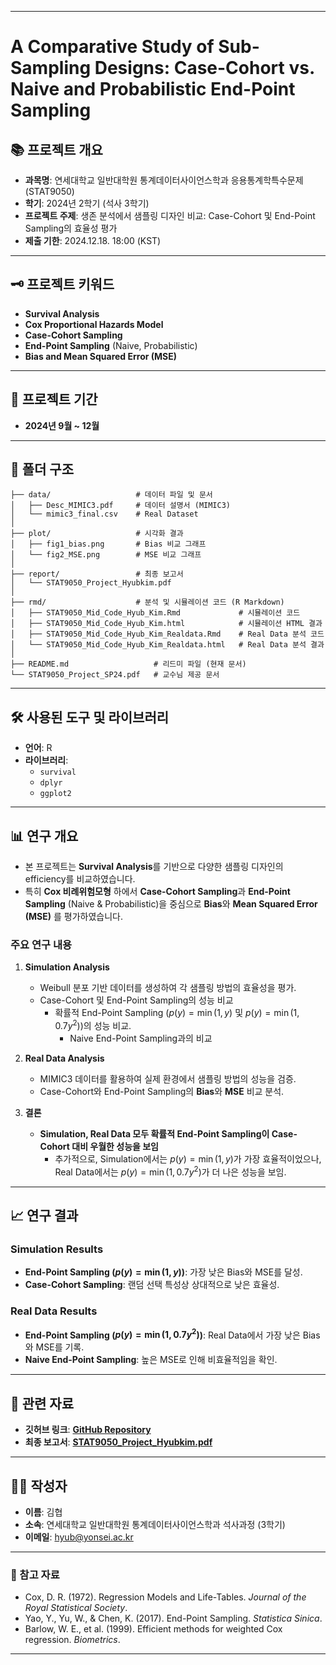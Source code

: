 
---

# A Comparative Study of Sub-Sampling Designs: Case-Cohort vs. Naive and Probabilistic End-Point Sampling

## 📚 프로젝트 개요  
- **과목명**: 연세대학교 일반대학원 통계데이터사이언스학과 응용통계학특수문제 (STAT9050)  
- **학기**: 2024년 2학기 (석사 3학기)  
- **프로젝트 주제**: 생존 분석에서 샘플링 디자인 비교: Case-Cohort 및 End-Point Sampling의 효율성 평가  
- **제출 기한**: 2024.12.18. 18:00 (KST)  

---

## 🗝️ 프로젝트 키워드  
- **Survival Analysis**  
- **Cox Proportional Hazards Model**  
- **Case-Cohort Sampling**  
- **End-Point Sampling** (Naive, Probabilistic)  
- **Bias and Mean Squared Error (MSE)**  

---

## 📅 프로젝트 기간  
- **2024년 9월 ~ 12월**  

---

## 📂 폴더 구조  

```
├── data/                   # 데이터 파일 및 문서
│   ├── Desc_MIMIC3.pdf     # 데이터 설명서 (MIMIC3)
│   └── mimic3_final.csv    # Real Dataset
│  
├── plot/                   # 시각화 결과  
│   ├── fig1_bias.png       # Bias 비교 그래프  
│   └── fig2_MSE.png        # MSE 비교 그래프  
│  
├── report/                 # 최종 보고서  
│   └── STAT9050_Project_Hyubkim.pdf  
│  
├── rmd/                    # 분석 및 시뮬레이션 코드 (R Markdown)  
│   ├── STAT9050_Mid_Code_Hyub_Kim.Rmd             # 시뮬레이션 코드  
│   ├── STAT9050_Mid_Code_Hyub_Kim.html            # 시뮬레이션 HTML 결과  
│   ├── STAT9050_Mid_Code_Hyub_Kim_Realdata.Rmd    # Real Data 분석 코드  
│   └── STAT9050_Mid_Code_Hyub_Kim_Realdata.html   # Real Data 분석 결과  
│  
├── README.md                   # 리드미 파일 (현재 문서)  
└── STAT9050_Project_SP24.pdf   # 교수님 제공 문서  
```  

---

## 🛠️ 사용된 도구 및 라이브러리  
- **언어**: R  
- **라이브러리**:  
  - `survival`  
  - `dplyr`  
  - `ggplot2`  

---

## 📊 연구 개요  
- 본 프로젝트는 **Survival Analysis**를 기반으로 다양한 샘플링 디자인의 efficiency를 비교하였습니다.
- 특히 **Cox 비례위험모형** 하에서 **Case-Cohort Sampling**과 **End-Point Sampling** (Naive & Probabilistic)을 중심으로 **Bias**와 **Mean Squared Error (MSE)** 를 평가하였습니다.  

### 주요 연구 내용  
1. **Simulation Analysis**  
   - Weibull 분포 기반 데이터를 생성하여 각 샘플링 방법의 효율성을 평가.  
   - Case-Cohort 및 End-Point Sampling의 성능 비교
     - 확률적 End-Point Sampling ($p(y) = \min(1, y)$ 및 $p(y) = \min(1, 0.7y^2)$)의 성능 비교.  
       - Naive End-Point Sampling과의 비교

2. **Real Data Analysis**  
   - MIMIC3 데이터를 활용하여 실제 환경에서 샘플링 방법의 성능을 검증.  
   - Case-Cohort와 End-Point Sampling의 **Bias**와 **MSE** 비교 분석.  

3. **결론**  
   - **Simulation, Real Data 모두 확률적 End-Point Sampling이 Case-Cohort 대비 우월한 성능을 보임**
     - 추가적으로, Simulation에서는 $p(y)=\min(1, y)$가 가장 효율적이었으나, Real Data에서는 $p(y)=\min(1, 0.7y^2)$가 더 나은 성능을 보임.  

---

## 📈 연구 결과  
### Simulation Results  
- **End-Point Sampling ($p(y)=\min(1, y)$)**: 가장 낮은 Bias와 MSE를 달성.  
- **Case-Cohort Sampling**: 랜덤 선택 특성상 상대적으로 낮은 효율성.  

### Real Data Results  
- **End-Point Sampling ($p(y)=\min(1, 0.7y^2)$)**: Real Data에서 가장 낮은 Bias와 MSE를 기록.  
- **Naive End-Point Sampling**: 높은 MSE로 인해 비효율적임을 확인.  

---

## 🔗 관련 자료  
- **깃허브 링크**: [**GitHub Repository**](https://github.com/Hyubbbb/STAT9050)  
- **최종 보고서**: [**STAT9050_Project_Hyubkim.pdf**](report/STAT9050_Project_Hyubkim.pdf)  

---

## 🧑‍💻 작성자  
- **이름**: 김협  
- **소속**: 연세대학교 일반대학원 통계데이터사이언스학과 석사과정 (3학기)  
- **이메일**: hyub@yonsei.ac.kr  

---

### 📄 참고 자료  
- Cox, D. R. (1972). Regression Models and Life-Tables. *Journal of the Royal Statistical Society*.  
- Yao, Y., Yu, W., \& Chen, K. (2017). End-Point Sampling. *Statistica Sinica*.  
- Barlow, W. E., et al. (1999). Efficient methods for weighted Cox regression. *Biometrics*.  

---